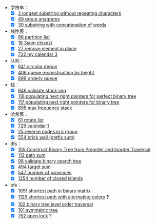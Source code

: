 - 字符串：
  - [x] [3 longest substring without repeating characters](../leetcode/003-longest-substr-uniq-char.ts)
  - [x] [49 group anagrams](../leetcode/049-group-anagrams.ts)
  - [x] [30 substring with concatenation of words](../leetcode/030-substring-with-concatenation-of-words.ts)
- 线性表：
  - [x] [86 partition list](../leetcode/086-partition-list.ts)
  - [x] [16 3sum closest](../leetcode/016-3sum-closest.ts)
  - [x] [27 remove element in place](../leetcode/027-remove-element-in-place.ts)
  - [x] [732 my calendar 3](../leetcode/732-my-calendar-3.tss)
- 队列：
  - [x] [641 circular deque](../leetcode/641-circular-deque.ts)
  - [x] [406 queue reconstruction by height](../leetcode/406-queue-reconstruction-by-height.ts)
  - [x] [899 orderly queue](../leetcode/899-orderly-queue.ts)
- 栈：
  - [x] [946 validate stack seq](../leetcode/946-validate-stack-sequences.ts)
  - [x] [116 populating next right pointers for perfect binary tree](../leetcode/116-populating-next-right-pointers.ts)
  - [x] [117 populating next right pointers for binary tree](../leetcode/117-populating-next-right-pointers-2.ts)
  - [x] [895 max frequency stack](../leetcode/895-max-freq-stack.ts)
- 哈希表：
  - [x] [61 rotate list](../leetcode/061-rotate-list.ts)
  - [x] [729 calendar 1](../leetcode/729-my-calendar-1.ts)
  - [x] [25 reverse nodes in k group](../leetcode/025-reverse-nodes-in-k-group.ts)
  - [x] [554 brick wall (prefix sum)](../leetcode/554-brick-wall.ts)
- dfs：
  - [x] [105 Construct Binary Tree from Preorder and Inorder Traversal](../leetcode/105-build-tree-from-preorder-inorder-traversal.ts)
  - [x] [112 path sum](../leetcode/112-path-sum.ts)
  - [x] [98 validate binary search tree](../leetcode/098-validate-binary-search-tree.ts)
  - [x] [494 target sum](../leetcode/494-target-sum.ts)
  - [x] [547 number of provinces](../leetcode/547-number-of-provinces.ts)
  - [x] [1254 number of closed islands](../leetcode/1254-number-of-closed-islands.ts)
- bfs：
  - [x] [1091 shortest path in binary matrix](../leetcode/1091-shortest-path-in-binary-matrix.ts)
  - [x] [1129 shortest path with alternating colors](../leetcode/1129-shortest-path-with-alternating-colors.ts) ❓
  - [x] [102 binary tree level order traversal](../leetcode/102-binary-tree-level-order-traversal.ts)
  - [x] [101 symmetric tree](../leetcode/101-symmetric-tree.ts)
  - [x] [752 open lock](../leetcode/752-open-lock.ts) ?
